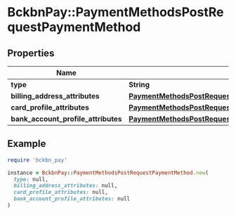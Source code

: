 # BckbnPay::PaymentMethodsPostRequestPaymentMethod

## Properties

| Name | Type | Description | Notes |
| ---- | ---- | ----------- | ----- |
| **type** | **String** |  |  |
| **billing_address_attributes** | [**PaymentMethodsPostRequestPaymentMethodBillingAddressAttributes**](PaymentMethodsPostRequestPaymentMethodBillingAddressAttributes.md) |  | [optional] |
| **card_profile_attributes** | [**PaymentMethodsPostRequestPaymentMethodCardProfileAttributes**](PaymentMethodsPostRequestPaymentMethodCardProfileAttributes.md) |  | [optional] |
| **bank_account_profile_attributes** | [**PaymentMethodsPostRequestPaymentMethodBankAccountProfileAttributes**](PaymentMethodsPostRequestPaymentMethodBankAccountProfileAttributes.md) |  | [optional] |

## Example

```ruby
require 'bckbn_pay'

instance = BckbnPay::PaymentMethodsPostRequestPaymentMethod.new(
  type: null,
  billing_address_attributes: null,
  card_profile_attributes: null,
  bank_account_profile_attributes: null
)
```

